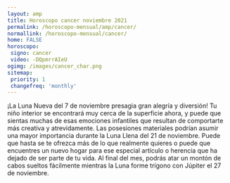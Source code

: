 ```yaml
---
layout: amp
title: Horoscopo cancer noviembre 2021 
permalink: /horoscopo-mensual/amp/cancer/
normallink: /horoscopo-mensual/cancer/
home: FALSE
horoscopo:
 signo: cancer
 video: -DQpmrrAIeU
ogimg: /images/cancer_char.png
sitemap:
 priority: 1
 changefreq: 'monthly'
---
```



¡La Luna Nueva del 7 de noviembre presagia gran alegría y diversión! Tu niño interior se encontrará muy cerca de la superficie ahora, y puede que sientas muchas de esas emociones infantiles que resultan de comportarte más creativa y atrevidamente. Las posesiones materiales podrían asumir una mayor importancia durante la Luna Llena del 21 de noviembre. Puede que hasta se te ofrezca más de lo que realmente quieres o puede que encuentres un nuevo hogar para ese especial artículo o herencia que ha dejado de ser parte de tu vida. Al final del mes, podrás atar un montón de cabos sueltos fácilmente mientras la Luna forme trígono con Júpiter el 27 de noviembre.   